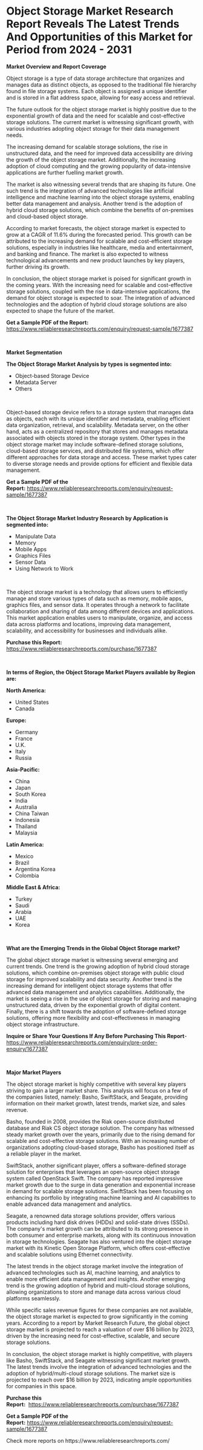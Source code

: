 <p><h1>Object Storage Market Research Report Reveals The Latest Trends And Opportunities of this Market for Period from 2024 - 2031</h1></p><p><strong>Market Overview and Report Coverage</strong></p>
<p><p>Object storage is a type of data storage architecture that organizes and manages data as distinct objects, as opposed to the traditional file hierarchy found in file storage systems. Each object is assigned a unique identifier and is stored in a flat address space, allowing for easy access and retrieval.</p><p>The future outlook for the object storage market is highly positive due to the exponential growth of data and the need for scalable and cost-effective storage solutions. The current market is witnessing significant growth, with various industries adopting object storage for their data management needs.</p><p>The increasing demand for scalable storage solutions, the rise in unstructured data, and the need for improved data accessibility are driving the growth of the object storage market. Additionally, the increasing adoption of cloud computing and the growing popularity of data-intensive applications are further fuelling market growth.</p><p>The market is also witnessing several trends that are shaping its future. One such trend is the integration of advanced technologies like artificial intelligence and machine learning into the object storage systems, enabling better data management and analysis. Another trend is the adoption of hybrid cloud storage solutions, which combine the benefits of on-premises and cloud-based object storage.</p><p>According to market forecasts, the object storage market is expected to grow at a CAGR of 11.6% during the forecasted period. This growth can be attributed to the increasing demand for scalable and cost-efficient storage solutions, especially in industries like healthcare, media and entertainment, and banking and finance. The market is also expected to witness technological advancements and new product launches by key players, further driving its growth.</p><p>In conclusion, the object storage market is poised for significant growth in the coming years. With the increasing need for scalable and cost-effective storage solutions, coupled with the rise in data-intensive applications, the demand for object storage is expected to soar. The integration of advanced technologies and the adoption of hybrid cloud storage solutions are also expected to shape the future of the market.</p></p>
<p><strong>Get a Sample PDF of the Report:</strong> <a href="https://www.reliableresearchreports.com/enquiry/request-sample/1677387">https://www.reliableresearchreports.com/enquiry/request-sample/1677387</a></p>
<p>&nbsp;</p>
<p><strong>Market Segmentation</strong></p>
<p><strong>The Object Storage Market Analysis by types is segmented into:</strong></p>
<p><ul><li>Object-based Storage Device</li><li>Metadata Server</li><li>Others</li></ul></p>
<p>&nbsp;</p>
<p><p>Object-based storage device refers to a storage system that manages data as objects, each with its unique identifier and metadata, enabling efficient data organization, retrieval, and scalability. Metadata server, on the other hand, acts as a centralized repository that stores and manages metadata associated with objects stored in the storage system. Other types in the object storage market may include software-defined storage solutions, cloud-based storage services, and distributed file systems, which offer different approaches for data storage and access. These market types cater to diverse storage needs and provide options for efficient and flexible data management.</p></p>
<p><strong>Get a Sample PDF of the Report:</strong>&nbsp;<a href="https://www.reliableresearchreports.com/enquiry/request-sample/1677387">https://www.reliableresearchreports.com/enquiry/request-sample/1677387</a></p>
<p>&nbsp;</p>
<p><strong>The Object Storage Market Industry Research by Application is segmented into:</strong></p>
<p><ul><li>Manipulate Data</li><li>Memory</li><li>Mobile Apps</li><li>Graphics Files</li><li>Sensor Data</li><li>Using Network to Work</li></ul></p>
<p>&nbsp;</p>
<p><p>The object storage market is a technology that allows users to efficiently manage and store various types of data such as memory, mobile apps, graphics files, and sensor data. It operates through a network to facilitate collaboration and sharing of data among different devices and applications. This market application enables users to manipulate, organize, and access data across platforms and locations, improving data management, scalability, and accessibility for businesses and individuals alike.</p></p>
<p><strong>Purchase this Report:</strong>&nbsp; <a href="https://www.reliableresearchreports.com/purchase/1677387">https://www.reliableresearchreports.com/purchase/1677387</a></p>
<p>&nbsp;</p>
<p><strong>In terms of Region, the Object Storage Market Players available by Region are:</strong></p>
<p>
    <p> <strong> North America: </strong>
        <ul>
            <li>United States</li>
            <li>Canada</li>
        </ul>
        </p> 
    <p> <strong> Europe: </strong>
        <ul>
            <li>Germany</li>
            <li>France</li>
            <li>U.K.</li>
            <li>Italy</li>
            <li>Russia</li>
        </ul>
        </p> 
    <p> <strong> Asia-Pacific: </strong>
        <ul>
            <li>China</li>
            <li>Japan</li>
            <li>South Korea</li>
            <li>India</li>
            <li>Australia</li>
            <li>China Taiwan</li>
            <li>Indonesia</li>
            <li>Thailand</li>
            <li>Malaysia</li>
        </ul>
        </p> 
    <p> <strong> Latin America: </strong>
        <ul>
            <li>Mexico</li>
            <li>Brazil</li>
            <li>Argentina Korea</li>
            <li>Colombia</li>
        </ul>
        </p> 
    <p> <strong> Middle East & Africa: </strong>
        <ul>
            <li>Turkey</li>
            <li>Saudi</li>
            <li>Arabia</li>
            <li>UAE</li>
            <li>Korea</li>
        </ul>
    </p>
    </p>
<p>&nbsp;</p>
<p><strong>What are the Emerging Trends in the Global Object Storage market?</strong></p>
<p><p>The global object storage market is witnessing several emerging and current trends. One trend is the growing adoption of hybrid cloud storage solutions, which combine on-premises object storage with public cloud storage for improved scalability and data security. Another trend is the increasing demand for intelligent object storage systems that offer advanced data management and analytics capabilities. Additionally, the market is seeing a rise in the use of object storage for storing and managing unstructured data, driven by the exponential growth of digital content. Finally, there is a shift towards the adoption of software-defined storage solutions, offering more flexibility and cost-effectiveness in managing object storage infrastructure.</p></p>
<p><strong>Inquire or Share Your Questions If Any Before Purchasing This Report</strong>- <a href="https://www.reliableresearchreports.com/enquiry/pre-order-enquiry/1677387">https://www.reliableresearchreports.com/enquiry/pre-order-enquiry/1677387</a></p>
<p>&nbsp;</p>
<p><strong>Major Market Players</strong></p>
<p><p>The object storage market is highly competitive with several key players striving to gain a larger market share. This analysis will focus on a few of the companies listed, namely: Basho, SwiftStack, and Seagate, providing information on their market growth, latest trends, market size, and sales revenue.</p><p>Basho, founded in 2008, provides the Riak open-source distributed database and Riak CS object storage solution. The company has witnessed steady market growth over the years, primarily due to the rising demand for scalable and cost-effective storage solutions. With an increasing number of organizations adopting cloud-based storage, Basho has positioned itself as a reliable player in the market.</p><p>SwiftStack, another significant player, offers a software-defined storage solution for enterprises that leverages an open-source object storage system called OpenStack Swift. The company has reported impressive market growth due to the surge in data generation and exponential increase in demand for scalable storage solutions. SwiftStack has been focusing on enhancing its portfolio by integrating machine learning and AI capabilities to enable advanced data management and analytics.</p><p>Seagate, a renowned data storage solutions provider, offers various products including hard disk drives (HDDs) and solid-state drives (SSDs). The company's market growth can be attributed to its strong presence in both consumer and enterprise markets, along with its continuous innovation in storage technologies. Seagate has also ventured into the object storage market with its Kinetic Open Storage Platform, which offers cost-effective and scalable solutions using Ethernet connectivity.</p><p>The latest trends in the object storage market involve the integration of advanced technologies such as AI, machine learning, and analytics to enable more efficient data management and insights. Another emerging trend is the growing adoption of hybrid and multi-cloud storage solutions, allowing organizations to store and manage data across various cloud platforms seamlessly.</p><p>While specific sales revenue figures for these companies are not available, the object storage market is expected to grow significantly in the coming years. According to a report by Market Research Future, the global object storage market is projected to reach a valuation of over $16 billion by 2023, driven by the increasing need for cost-effective, scalable, and secure storage solutions.</p><p>In conclusion, the object storage market is highly competitive, with players like Basho, SwiftStack, and Seagate witnessing significant market growth. The latest trends involve the integration of advanced technologies and the adoption of hybrid/multi-cloud storage solutions. The market size is projected to reach over $16 billion by 2023, indicating ample opportunities for companies in this space.</p></p>
<p><strong>Purchase this Report:</strong>&nbsp;&nbsp;<a href="https://www.reliableresearchreports.com/purchase/1677387">https://www.reliableresearchreports.com/purchase/1677387</a></p>
<p></p>
<p><strong>Get a Sample PDF of the Report:</strong>&nbsp;<a href="https://www.reliableresearchreports.com/enquiry/request-sample/1677387">https://www.reliableresearchreports.com/enquiry/request-sample/1677387</a></p>
<p>Check more reports on https://www.reliableresearchreports.com/</p>